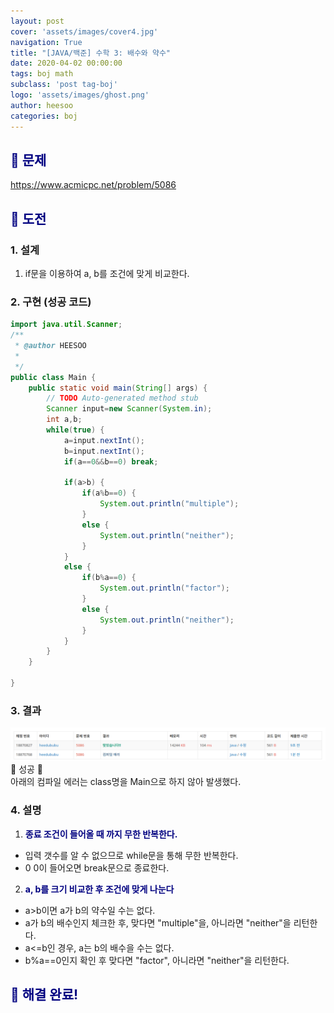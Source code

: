 ```yaml
---
layout: post
cover: 'assets/images/cover4.jpg'
navigation: True
title: "[JAVA/백준] 수학 3: 배수와 약수"
date: 2020-04-02 00:00:00
tags: boj math
subclass: 'post tag-boj'
logo: 'assets/images/ghost.png'
author: heesoo
categories: boj
---
```

## <span style="color:navy">👀 문제</span>
<https://www.acmicpc.net/problem/5086>

## <span style="color:navy">👊 도전</span>

### 1. 설계
1. if문을 이용하여 a, b를 조건에 맞게 비교한다.

### 2. 구현 (성공 코드)
```java
import java.util.Scanner;
/**
 * @author HEESOO
 *
 */
public class Main {
	public static void main(String[] args) {
		// TODO Auto-generated method stub
		Scanner input=new Scanner(System.in);
		int a,b;
		while(true) {
			a=input.nextInt();
			b=input.nextInt();
			if(a==0&&b==0) break;
			
			if(a>b) {
				if(a%b==0) {
					System.out.println("multiple");
				}
				else {
					System.out.println("neither");
				}
			}
			else {
				if(b%a==0) {
					System.out.println("factor");
				}
				else {
					System.out.println("neither");
				}
			}
		}
	}

}

 ```

### 3. 결과
![실행결과](./assets/images/200402_1.PNG)
🤟 성공 🤟  
아래의 컴파일 에러는 class명을 Main으로 하지 않아 발생했다.

### 4. 설명
1. **<span style="color:navy">종료 조건이 들어올 때 까지 무한 반복한다.</span>**
- 입력 갯수를 알 수 없으므로 while문을 통해 무한 반복한다.
- 0 0이 들어오면 break문으로 종료한다.
2. **<span style="color:navy">a, b를 크기 비교한 후 조건에 맞게 나눈다</span>**
- a>b이면 a가 b의 약수일 수는 없다. 
- a가 b의 배수인지 체크한 후, 맞다면 "multiple"을, 아니라면 "neither"을 리턴한다.
- a<=b인 경우, a는 b의 배수을 수는 없다.
- b%a==0인지 확인 후 맞다면 "factor", 아니라면 "neither"을 리턴한다.

## <span style="color:navy">👏 해결 완료!</span>

